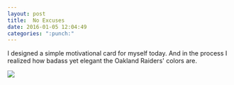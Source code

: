 ```yaml
---
layout: post
title:  No Excuses
date: 2016-01-05 12:04:49
categories: ":punch:"
---
```


<p>I designed a simple motivational card for myself today. And in the process I realized how badass yet elegant the Oakland Raiders' colors are.</p>
<img src="http://i.imgur.com/igwwpJh.png">
